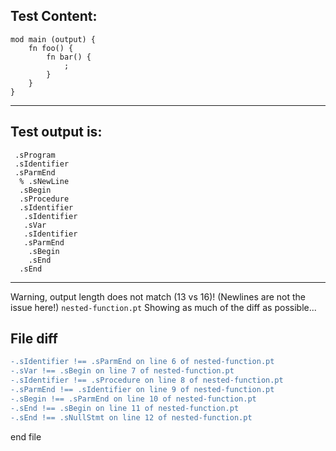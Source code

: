 
Test Content: 
-------------------------
```
mod main (output) {
    fn foo() {
        fn bar() {
            ;
        }
    }
}
```
------------------------
Test output is: 
-------------------------
```
 .sProgram
 .sIdentifier
 .sParmEnd
  % .sNewLine
  .sBegin
  .sProcedure
  .sIdentifier
   .sIdentifier
   .sVar
   .sIdentifier
   .sParmEnd
    .sBegin
    .sEnd
  .sEnd

```
------------------------
Warning, output length does not match (13 vs 16)!  (Newlines are not the issue here!) `nested-function.pt`
Showing as much of the diff as possible...

File diff
-------------------------
```diff
-.sIdentifier !== .sParmEnd on line 6 of nested-function.pt
-.sVar !== .sBegin on line 7 of nested-function.pt
-.sIdentifier !== .sProcedure on line 8 of nested-function.pt
-.sParmEnd !== .sIdentifier on line 9 of nested-function.pt
-.sBegin !== .sParmEnd on line 10 of nested-function.pt
-.sEnd !== .sBegin on line 11 of nested-function.pt
-.sEnd !== .sNullStmt on line 12 of nested-function.pt

```
end file

